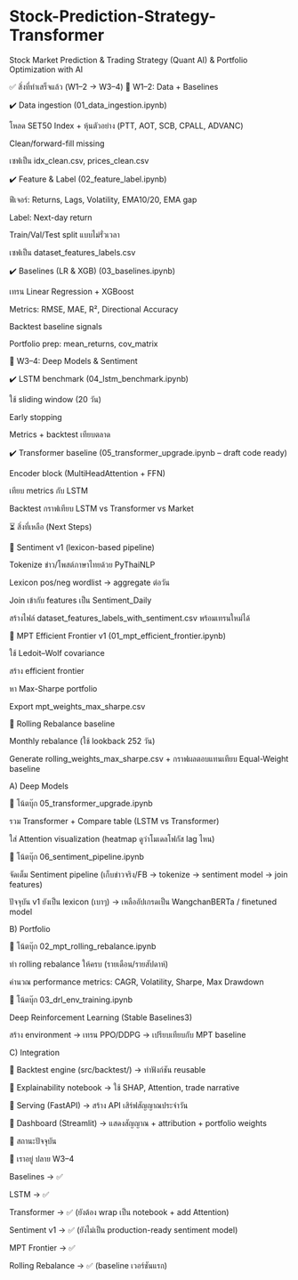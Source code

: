 # Stock-Prediction-Strategy-Transformer
Stock Market Prediction &amp; Trading Strategy (Quant AI) &amp; Portfolio Optimization with AI

✅ สิ่งที่ทำเสร็จแล้ว (W1–2 → W3–4)
🔹 W1–2: Data + Baselines

✔️ Data ingestion (01_data_ingestion.ipynb)

โหลด SET50 Index + หุ้นตัวอย่าง (PTT, AOT, SCB, CPALL, ADVANC)

Clean/forward-fill missing

เซฟเป็น idx_clean.csv, prices_clean.csv

✔️ Feature & Label (02_feature_label.ipynb)

ฟีเจอร์: Returns, Lags, Volatility, EMA10/20, EMA gap

Label: Next-day return

Train/Val/Test split แบบไม่รั่วเวลา

เซฟเป็น dataset_features_labels.csv

✔️ Baselines (LR & XGB) (03_baselines.ipynb)

เทรน Linear Regression + XGBoost

Metrics: RMSE, MAE, R², Directional Accuracy

Backtest baseline signals

Portfolio prep: mean_returns, cov_matrix

🔹 W3–4: Deep Models & Sentiment

✔️ LSTM benchmark (04_lstm_benchmark.ipynb)

ใช้ sliding window (20 วัน)

Early stopping

Metrics + backtest เทียบตลาด

✔️ Transformer baseline (05_transformer_upgrade.ipynb – draft code ready)

Encoder block (MultiHeadAttention + FFN)

เทียบ metrics กับ LSTM

Backtest กราฟเทียบ LSTM vs Transformer vs Market


⏳ สิ่งที่เหลือ (Next Steps)

🔲 Sentiment v1 (lexicon-based pipeline)

Tokenize ข่าว/โพสต์ภาษาไทยด้วย PyThaiNLP

Lexicon pos/neg wordlist → aggregate ต่อวัน

Join เข้ากับ features เป็น Sentiment_Daily

สร้างไฟล์ dataset_features_labels_with_sentiment.csv พร้อมเทรนใหม่ได้

🔲 MPT Efficient Frontier v1 (01_mpt_efficient_frontier.ipynb)

ใช้ Ledoit–Wolf covariance

สร้าง efficient frontier

หา Max-Sharpe portfolio

Export mpt_weights_max_sharpe.csv

🔲 Rolling Rebalance baseline

Monthly rebalance (ใช้ lookback 252 วัน)

Generate rolling_weights_max_sharpe.csv + กราฟผลตอบแทนเทียบ Equal-Weight baseline


A) Deep Models

🔲 โน้ตบุ๊ก 05_transformer_upgrade.ipynb

รวม Transformer + Compare table (LSTM vs Transformer)

ใส่ Attention visualization (heatmap ดูว่าโมเดลโฟกัส lag ไหน)

🔲 โน้ตบุ๊ก 06_sentiment_pipeline.ipynb

จัดเต็ม Sentiment pipeline (เก็บข่าวจริง/FB → tokenize → sentiment model → join features)

ปัจจุบัน v1 ยังเป็น lexicon (เบาๆ) → เหลืออัปเกรดเป็น WangchanBERTa / finetuned model

B) Portfolio

🔲 โน้ตบุ๊ก 02_mpt_rolling_rebalance.ipynb

ทำ rolling rebalance ให้ครบ (รายเดือน/รายสัปดาห์)

คำนวณ performance metrics: CAGR, Volatility, Sharpe, Max Drawdown

🔲 โน้ตบุ๊ก 03_drl_env_training.ipynb

Deep Reinforcement Learning (Stable Baselines3)

สร้าง environment → เทรน PPO/DDPG → เปรียบเทียบกับ MPT baseline

C) Integration

🔲 Backtest engine (src/backtest/) → ทำฟังก์ชัน reusable

🔲 Explainability notebook → ใช้ SHAP, Attention, trade narrative

🔲 Serving (FastAPI) → สร้าง API เสิร์ฟสัญญาณประจำวัน

🔲 Dashboard (Streamlit) → แสดงสัญญาณ + attribution + portfolio weights

🚦 สถานะปัจจุบัน

📍 เราอยู่ ปลาย W3–4

Baselines → ✅

LSTM → ✅

Transformer → ✅ (ยังต้อง wrap เป็น notebook + add Attention)

Sentiment v1 → ✅ (ยังไม่เป็น production-ready sentiment model)

MPT Frontier → ✅

Rolling Rebalance → ✅ (baseline เวอร์ชันแรก)
